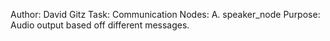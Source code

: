 Author: David Gitz
Task: Communication
Nodes:
A. speaker_node
Purpose:
Audio output based off different messages.

